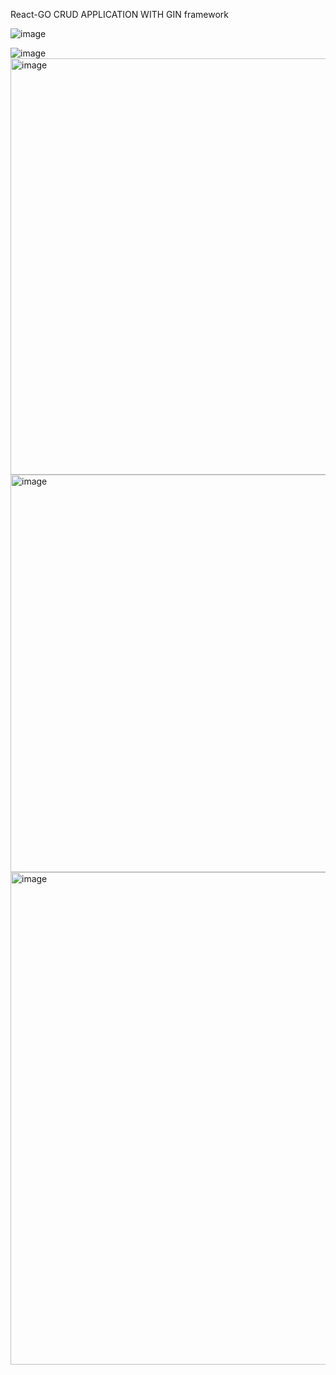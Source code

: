 React-GO CRUD APPLICATION WITH GIN framework

![image](https://github.com/ImArnav19/Go-React-MongoDB-CalorieTrackerApp/assets/117253613/1d667100-a040-4c3f-8454-66c9de82752b)

![image](https://github.com/ImArnav19/Go-React-MongoDB-CalorieTrackerApp/assets/117253613/e3c86ae8-92f5-4ab0-8671-f0db3a03a3ad)
<img width="666" alt="image" src="https://github.com/ImArnav19/Go-React-MongoDB-CalorieTrackerApp/assets/117253613/26bb5c8e-27d7-4e9c-ac1a-b48694e165df">
<img width="636" alt="image" src="https://github.com/ImArnav19/Go-React-MongoDB-CalorieTrackerApp/assets/117253613/c02aad80-5cf4-495d-9737-a484d5e33c38">
<img width="788" alt="image" src="https://github.com/ImArnav19/Go-React-MongoDB-CalorieTrackerApp/assets/117253613/538c4124-9358-4eff-9b78-f38c286a3161">

